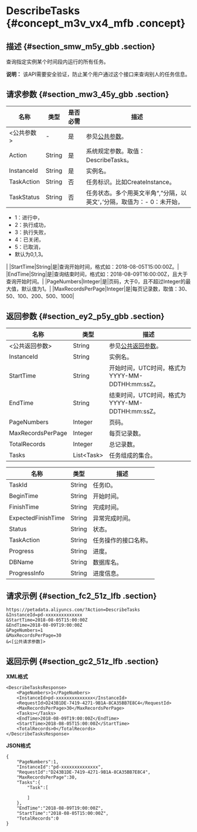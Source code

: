 # DescribeTasks {#concept_m3v_vx4_mfb .concept}

## 描述 {#section_smw_m5y_gbb .section}

查询指定实例某个时间段内运行的所有任务。

**说明：** 该API需要安全验证，防止某个用户通过这个接口来查询别人的任务信息。

## 请求参数 {#section_mw3_45y_gbb .section}

|名称|类型|是否必需|描述|
|--|--|----|--|
|<公共参数\>|-|是|参见[公共参数](cn.zh-CN/API参考/公共参数.md#)。|
|Action|String|是|系统规定参数。取值：DescribeTasks。|
|InstanceId|String|是|实例名。|
|TaskAction|String|否|任务标识。比如CreateInstance。|
|TaskStatus|String|否|任务状态。多个用英文半角“,”分隔，以英文‘，’分隔，取值为：-   0：未开始，
-   1：进行中，
-   2：执行成功，
-   3：执行失败，
-   4：已关闭，
-   5：已取消，
-   默认为0,1,3。

|
|StartTime|String|是|查询开始时间，格式如：2018-08-05T15:00:00Z。|
|EndTime|String|是|查询结束时间，格式如：2018-08-09T16:00:00Z，且大于查询开始时间。|
|PageNumbers|Integer|是|页码，大于0，且不超过Integer的最大值，默认值为1。|
|MaxRecordsPerPage|Integer|是|每页记录数，取值：30、50、100、200、500、1000|

## 返回参数 {#section_ey2_p5y_gbb .section}

|名称|类型|描述|
|--|--|--|
|<公共返回参数\>|String|参见[公共返回参数](cn.zh-CN/API参考/公共参数.md#section_hs4_m3y_gbb)。|
|InstanceId|String|实例名。|
|StartTime|String|开始时间，UTC时间，格式为YYYY-MM-DDTHH:mm:ssZ。|
|EndTime|String|结束时间，UTC时间，格式为YYYY-MM-DDTHH:mm:ssZ。|
|PageNumbers|Integer|页码。|
|MaxRecordsPerPage|Integer|每页记录数。|
|TotalRecords|Integer|总记录数。|
|Tasks|List<Task\>|任务组成的集合。|

|名称|类型|描述|
|--|--|--|
|TaskId|String|任务ID。|
|BeginTime|String|开始时间。|
|FinishTime|String|完成时间。|
|ExpectedFinishTime|String|异常完成时间。|
|Status|String|状态。|
|TaskAction|String|任务操作的接口名称。|
|Progress|String|进度。|
|DBName|String|数据库名。|
|ProgressInfo|String|进度信息。|

## 请求示例 {#section_fc2_51z_lfb .section}

```
https://petadata.aliyuncs.com/?Action=DescribeTasks
&InstanceId=pd-xxxxxxxxxxxxxx
&StartTime=2018-08-05T15:00:00Z
&EndTime=2018-08-09T19:00:00Z
&PageNumbers=1
&MaxRecordsPerPage=30
&<[公共请求参数]>
```

## 返回示例 {#section_gc2_51z_lfb .section}

**XML格式**

```
<DescribeTasksResponse>  
	<PageNumbers>1</PageNumbers>
	<InstanceId>pd-xxxxxxxxxxxxxx</InstanceId>
	<RequestId>D243B1DE-7419-4271-9B1A-8CA35BB7E8C4</RequestId>
	<MaxRecordsPerPage>30</MaxRecordsPerPage>
	<Tasks></Tasks>
	<EndTime>2018-08-09T19:00:00Z</EndTime>
	<StartTime>2018-08-05T15:00:00Z</StartTime>
	<TotalRecords>0</TotalRecords>
</DescribeTasksResponse>
```

**JSON格式**

```
{
    "PageNumbers":1,
    "InstanceId":"pd-xxxxxxxxxxxxxx",
    "RequestId":"D243B1DE-7419-4271-9B1A-8CA35BB7E8C4",
    "MaxRecordsPerPage":30,
    "Tasks":{
        "Task":[

        ]
    },
    "EndTime":"2018-08-09T19:00:00Z",
    "StartTime":"2018-08-05T15:00:00Z",
    "TotalRecords":0
}
```

